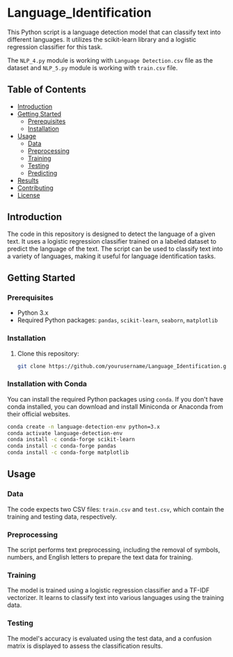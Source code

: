 # Language_Identification

This Python script is a language detection model that can classify text into different languages. It utilizes the scikit-learn library and a logistic regression classifier for this task.

The `NLP_4.py` module is working with `Language Detection.csv` file as the dataset and `NLP_5.py` module is working with `train.csv` file.

## Table of Contents

- [Introduction](#introduction)
- [Getting Started](#getting-started)
  - [Prerequisites](#prerequisites)
  - [Installation](#installation)
- [Usage](#usage)
  - [Data](#data)
  - [Preprocessing](#preprocessing)
  - [Training](#training)
  - [Testing](#testing)
  - [Predicting](#predicting)
- [Results](#results)
- [Contributing](#contributing)
- [License](#license)

## Introduction

The code in this repository is designed to detect the language of a given text. It uses a logistic regression classifier trained on a labeled dataset to predict the language of the text. The script can be used to classify text into a variety of languages, making it useful for language identification tasks.

## Getting Started

### Prerequisites

- Python 3.x
- Required Python packages: `pandas`, `scikit-learn`, `seaborn`, `matplotlib`

### Installation

1. Clone this repository:

   ```bash
   git clone https://github.com/yourusername/Language_Identification.git


### Installation with Conda

You can install the required Python packages using `conda`. If you don't have conda installed, you can download and install Miniconda or Anaconda from their official websites.

```bash
conda create -n language-detection-env python=3.x
conda activate language-detection-env
conda install -c conda-forge scikit-learn
conda install -c conda-forge pandas
conda install -c conda-forge matplotlib
```
## Usage

### Data

The code expects two CSV files: `train.csv` and `test.csv`, which contain the training and testing data, respectively.

### Preprocessing

The script performs text preprocessing, including the removal of symbols, numbers, and English letters to prepare the text data for training.

### Training

The model is trained using a logistic regression classifier and a TF-IDF vectorizer. It learns to classify text into various languages using the training data.

### Testing

The model's accuracy is evaluated using the test data, and a confusion matrix is displayed to assess the classification results.

